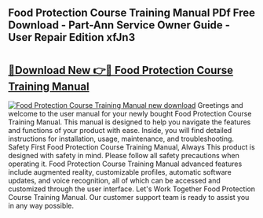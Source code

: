 ## Food Protection Course Training Manual PDf Free Download - Part-Ann Service Owner Guide - User Repair Edition xfJn3

# <h2><a href="http://bc27675.oget.top/?id=Food+Protection+Course+Training+Manual">🔗Download New 👉🔴 Food Protection Course Training Manual</a></h2>

[![Food Protection Course Training Manual new download](https://i.imgur.com/5g1atiW.png)](http://bc27675.oget.top/?id=Food+Protection+Course+Training+Manual)
Greetings and welcome to the user manual for your newly bought Food Protection Course Training Manual. This manual is designed to help you navigate the features and functions of your product with ease. Inside, you will find detailed instructions for installation, usage, maintenance, and troubleshooting. Safety First Food Protection Course Training Manual, Always This product is designed with safety in mind. Please follow all safety precautions when operating it. Food Protection Course Training Manual advanced features include augmented reality, customizable profiles, automatic software updates, and voice recognition, all of which can be accessed and customized through the user interface. Let's Work Together Food Protection Course Training Manual. Our customer support team is ready to assist you in any way possible.
